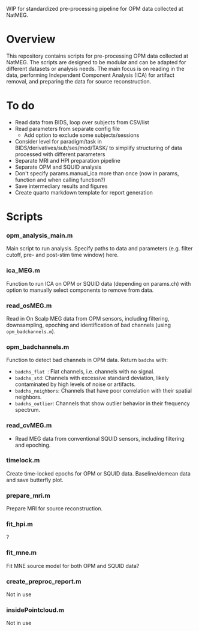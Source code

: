 
WIP for standardized pre-processing pipeline for OPM data collected at NatMEG.

# Overview
This repository contains scripts for pre-processing OPM data collected at NatMEG. The scripts are designed to be modular and can be adapted for different datasets or analysis needs. The main focus is on reading in the data, performing Independent Component Analysis (ICA) for artifact removal, and preparing the data for source reconstruction.

# To do
- Read data from BIDS, loop over subjects from CSV/list
- Read parameters from separate config file
    - Add option to exclude some subjects/sessions
- Consider level for paradigm/task in BIDS/derivatives/sub/ses/mod/TASK/ to simplify structuring of data processed with different parameters
- Separate MRI and HPI preparation pipeline
- Separate OPM and SQUID analysis
- Don't specify params.manual_ica more than once (now in params, function and when calling function?)
- Save intermediary results and figures
- Create quarto markdown template for report generation

# Scripts
### opm_analysis_main.m
Main script to run analysis. Specify paths to data and parameters (e.g. filter cutoff, pre- and post-stim time window) here.

### ica_MEG.m
Function to run ICA on OPM or SQUID data (depending on params.ch) with option to manually select components to remove from data.

### read_osMEG.m
Read in On Scalp MEG data from OPM sensors, including filtering, downsampling, epoching and identification of bad channels (using `opm_badchannels.m`).

### opm_badchannels.m
Function to detect bad channels in OPM data. Return `badchs` with:
- `badchs_flat `: Flat channels, i.e. channels with no signal.
- `badchs_std`: Channels with excessive standard deviation, likely contaminated by high levels of noise or artifacts.
- `badchs_neighbors`: Channels that have poor correlation with their spatial neighbors.
- `badchs_outlier`: Channels that show outlier behavior in their frequency spectrum.

### read_cvMEG.m
- Read MEG data from conventional SQUID sensors, including filtering and epoching.

### timelock.m
Create time-locked epochs for OPM or SQUID data. Baseline/demean data and save butterfly plot.

### prepare_mri.m
Prepare MRI for source reconstruction.

### fit_hpi.m
?

### fit_mne.m
Fit MNE source model for both OPM and SQUID data?

### create_preproc_report.m
Not in use

### insidePointcloud.m
Not in use 
